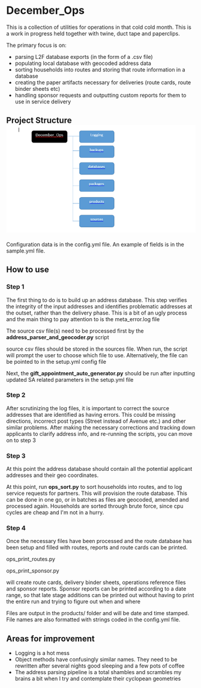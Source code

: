 # December_Ops
This is a collection of utilities for operations in that cold cold month.
This is a work in progress held together with twine, duct tape and paperclips.

The primary focus is on: 
- parsing L2F database exports (in the form of a .csv file)
- populating local database with geocoded address data
- sorting households into routes and storing that route information in a database
- creating the paper artifacts necessary for deliveries (route cards, route binder sheets etc)
- handling sponsor requests and outputting custom reports for them to use in service delivery

## Project Structure			![project_structure](sources/project_structure.png)

Configuration data is in the config.yml file.  An example of fields is in the sample.yml file.

## How to use

### Step 1

The first thing to do is to build up an address database.   This step verifies the integrity of the input addresses and identifies problematic addresses at the outset, rather than the delivery phase. This is a bit of an ugly process and the main thing to pay attention to is the meta_error.log file

The source csv file(s) need to be processed first by the **address_parser_and_geocoder.py** script

source csv files should be stored in the sources file.   When run, the script will prompt the user to choose which file to use.  Alternatively, the file can be pointed to in the setup.yml config file

Next, the **gift_appointment_auto_generator.py** should be run after inputting updated SA related parameters in the setup.yml file

### Step 2

After scrutinizing the log files, it is important to correct the source addresses that are identified as having errors.  This could be missing directions, incorrect post types (Street instead of Avenue etc.) and other similar problems.  After making the necessary corrections and tracking down applicants to clarify address info, and re-running the scripts, you can move on to step 3

### Step 3

At this point the address database should contain all the potential applicant addresses and their geo coordinates.

At this point, run **ops_sort.py** to sort households into routes, and to log service requests for partners.  This will provision the route database.  This can be done in one go, or in batches as files are geocoded, amended and processed again.   Households are sorted through brute force, since cpu cycles are cheap and I'm not in a hurry. 

### Step 4 

Once the necessary files have been processed and the route database has been setup and filled with routes, reports and route cards can be printed.

ops_print_routes.py

ops_print_sponsor.py

will create route cards, delivery binder sheets, operations reference files and sponsor reports.  Sponsor reports can be printed according to a date range, so that late stage additions can be printed out without having to print the entire run and trying to figure out when and where

Files are output in the products/ folder and will be date and time stamped.  File names are also formatted with strings coded in the config.yml file.

## Areas for improvement

- Logging is a hot mess
- Object methods have confusingly similar names.  They need to be rewritten after several nights good sleeping and a few pots of coffee
- The address parsing pipeline is a total shambles and scrambles my brains a bit when I try and contemplate their cyclopean geometries 



